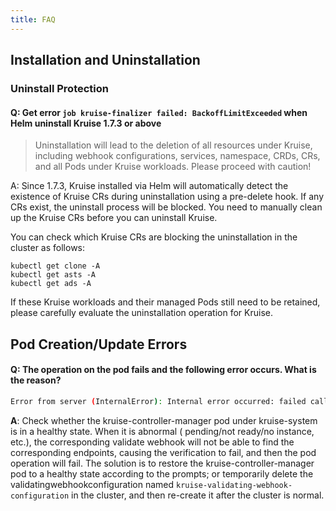 ```yaml
---
title: FAQ
---
```


## Installation and Uninstallation

### Uninstall Protection

#### Q: Get error `job kruise-finalizer failed: BackoffLimitExceeded` when Helm uninstall Kruise 1.7.3 or above

> Uninstallation will lead to the deletion of all resources under Kruise, including webhook configurations, services,
> namespace, CRDs, CRs, and all Pods under Kruise workloads. Please proceed with caution!

A: Since 1.7.3, Kruise installed via Helm will automatically detect the existence of Kruise CRs during uninstallation
using a pre-delete hook. If any CRs exist, the uninstall process will be blocked. You need to manually clean up the
Kruise CRs before you can uninstall Kruise.

You can check which Kruise CRs are blocking the uninstallation in the cluster as follows:

```shell
kubectl get clone -A 
kubectl get asts -A 
kubectl get ads -A
```

If these Kruise workloads and their managed Pods still need to be retained, please carefully evaluate the uninstallation
operation for Kruise.

## Pod Creation/Update Errors

#### **Q**: The operation on the pod fails and the following error occurs. What is the reason?

```bash
Error from server (InternalError): Internal error occurred: failed calling webhook "vpod.kb.io": failed to call webhook: Post "https://kruise-webhook-service.kruise-system.svc:443/validate-pod?timeout=10s": no endpoints available for service "kruise-webhook-service"
```

**A**: Check whether the kruise-controller-manager pod under kruise-system is in a healthy state. When it is abnormal (
pending/not ready/no instance, etc.), the corresponding validate webhook will not be able to find the corresponding
endpoints, causing the verification to fail, and then the pod operation will fail.
The solution is to restore the kruise-controller-manager pod to a healthy state according to the prompts; or temporarily
delete the validatingwebhookconfiguration named `kruise-validating-webhook-configuration` in the cluster, and then
re-create it after the cluster is normal.

